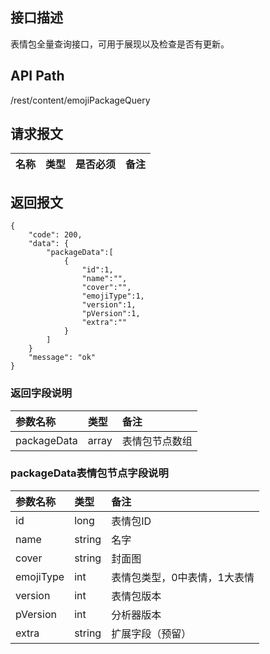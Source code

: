 ## 接口描述
表情包全量查询接口，可用于展现以及检查是否有更新。

## API Path
/rest/content/emojiPackageQuery

## 请求报文
|名称|类型|是否必须|备注|
|:-|:-|:-|:-|

## 返回报文
	{
		"code": 200,
		"data": {
			"packageData":[
				{
					"id":1,
					"name":"",
					"cover":"",
					"emojiType":1,
					"version":1,
					"pVersion":1,
					"extra":""
				}
			]
		}
		"message": "ok"
	}

### 返回字段说明
|参数名称|类型|备注|
|:-|:-|:-|
|packageData|array|表情包节点数组|

### packageData表情包节点字段说明
|参数名称|类型|备注|
|:-|:-|:-|
|id|long|表情包ID|
|name|string|名字|
|cover|string|封面图|
|emojiType|int|表情包类型，0中表情，1大表情|
|version|int|表情包版本|
|pVersion|int|分析器版本|
|extra|string|扩展字段（预留）|

